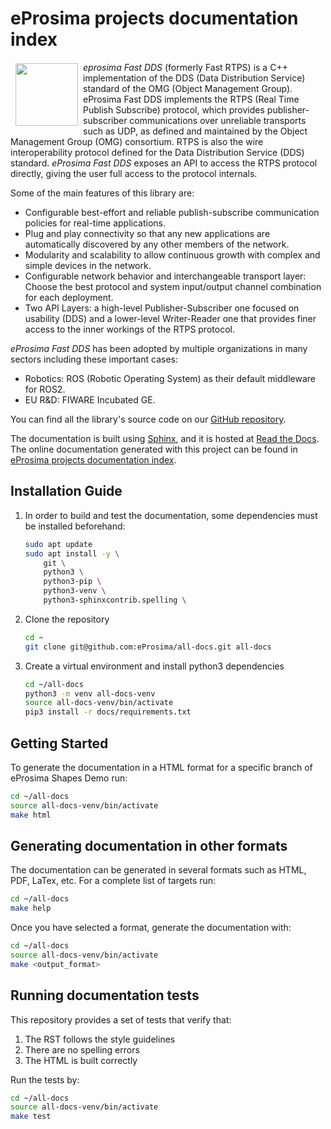 # eProsima projects documentation index

<a href="http://www.eprosima.com"><img src="https://encrypted-tbn3.gstatic.com/images?q=tbn:ANd9GcSd0PDlVz1U_7MgdTe0FRIWD0Jc9_YH-gGi0ZpLkr-qgCI6ZEoJZ5GBqQ" align="left" hspace="8" vspace="2" width="100" height="100" ></a>

*eprosima Fast DDS* (formerly Fast RTPS) is a C++ implementation of the DDS (Data Distribution Service) standard of the OMG (Object Management Group). eProsima Fast DDS implements the RTPS (Real Time Publish Subscribe) protocol, which provides publisher-subscriber communications over unreliable transports such as UDP,
as defined and maintained by the Object Management Group (OMG) consortium. RTPS is also the wire interoperability protocol defined for the Data Distribution
Service (DDS) standard. *eProsima Fast DDS* exposes an API to access the RTPS protocol directly, giving the user full access to the protocol internals.

Some of the main features of this library are:

* Configurable best-effort and reliable publish-subscribe communication policies for real-time
applications.
* Plug and play connectivity so that any new applications are automatically discovered by any other
members of the network.
* Modularity and scalability to allow continuous growth with complex and simple devices in the
network.
* Configurable network behavior and interchangeable transport layer: Choose the best protocol and
system input/output channel combination for each deployment.
* Two API Layers: a high-level Publisher-Subscriber one focused on usability (DDS) and a lower-level Writer-Reader one that provides finer access to the inner workings of the RTPS protocol.

*eProsima Fast DDS* has been adopted by multiple organizations in many sectors including these important cases:

* Robotics: ROS (Robotic Operating System) as their default middleware for ROS2.
* EU R&D: FIWARE Incubated GE.

You can find all the library's source code on our [GitHub repository](https://github.com/eProsima/Fast-DDS).

The documentation is built using [Sphinx](https://www.sphinx-doc.org), and it is hosted at [Read the Docs](https://readthedocs.org).
The online documentation generated with this project can be found in [eProsima projects documentation index](https://docs.eprosima.com/).

## Installation Guide

1. In order to build and test the documentation, some dependencies must be installed beforehand:

    ```bash
    sudo apt update
    sudo apt install -y \
        git \
        python3 \
        python3-pip \
        python3-venv \
        python3-sphinxcontrib.spelling \
    ```

1. Clone the repository

    ```bash
    cd ~
    git clone git@github.com:eProsima/all-docs.git all-docs
    ```

1. Create a virtual environment and install python3 dependencies

    ```bash
    cd ~/all-docs
    python3 -m venv all-docs-venv
    source all-docs-venv/bin/activate
    pip3 install -r docs/requirements.txt
    ```

## Getting Started

To generate the documentation in a HTML format for a specific branch of eProsima Shapes Demo run:

```bash
cd ~/all-docs
source all-docs-venv/bin/activate
make html
```

## Generating documentation in other formats

The documentation can be generated in several formats such as HTML, PDF, LaTex, etc. For a complete list of targets run:

```bash
cd ~/all-docs
make help
```

Once you have selected a format, generate the documentation with:

```bash
cd ~/all-docs
source all-docs-venv/bin/activate
make <output_format>
```

## Running documentation tests

This repository provides a set of tests that verify that:

1. The RST follows the style guidelines
1. There are no spelling errors
1. The HTML is built correctly

Run the tests by:

```bash
cd ~/all-docs
source all-docs-venv/bin/activate
make test
```
